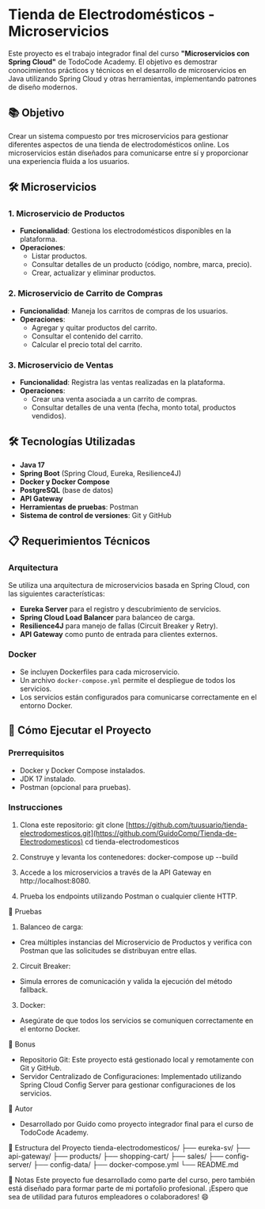 # Tienda de Electrodomésticos - Microservicios

Este proyecto es el trabajo integrador final del curso **"Microservicios con Spring Cloud"** de TodoCode Academy. El objetivo es demostrar conocimientos prácticos y técnicos en el desarrollo de microservicios en Java utilizando Spring Cloud y otras herramientas, implementando patrones de diseño modernos.

## 📚 Objetivo

Crear un sistema compuesto por tres microservicios para gestionar diferentes aspectos de una tienda de electrodomésticos online. Los microservicios están diseñados para comunicarse entre sí y proporcionar una experiencia fluida a los usuarios.

## 🛠️ Microservicios

### 1. Microservicio de Productos
- **Funcionalidad**: Gestiona los electrodomésticos disponibles en la plataforma.
- **Operaciones**:
  - Listar productos.
  - Consultar detalles de un producto (código, nombre, marca, precio).
  - Crear, actualizar y eliminar productos.

### 2. Microservicio de Carrito de Compras
- **Funcionalidad**: Maneja los carritos de compras de los usuarios.
- **Operaciones**:
  - Agregar y quitar productos del carrito.
  - Consultar el contenido del carrito.
  - Calcular el precio total del carrito.

### 3. Microservicio de Ventas
- **Funcionalidad**: Registra las ventas realizadas en la plataforma.
- **Operaciones**:
  - Crear una venta asociada a un carrito de compras.
  - Consultar detalles de una venta (fecha, monto total, productos vendidos).

## 🛠️ Tecnologías Utilizadas

- **Java 17**
- **Spring Boot** (Spring Cloud, Eureka, Resilience4J)
- **Docker y Docker Compose**
- **PostgreSQL** (base de datos)
- **API Gateway**
- **Herramientas de pruebas**: Postman
- **Sistema de control de versiones**: Git y GitHub

## 📋 Requerimientos Técnicos

### Arquitectura
Se utiliza una arquitectura de microservicios basada en Spring Cloud, con las siguientes características:
- **Eureka Server** para el registro y descubrimiento de servicios.
- **Spring Cloud Load Balancer** para balanceo de carga.
- **Resilience4J** para manejo de fallas (Circuit Breaker y Retry).
- **API Gateway** como punto de entrada para clientes externos.

### Docker
- Se incluyen Dockerfiles para cada microservicio.
- Un archivo `docker-compose.yml` permite el despliegue de todos los servicios.
- Los servicios están configurados para comunicarse correctamente en el entorno Docker.

## 🚀 Cómo Ejecutar el Proyecto

### Prerrequisitos
- Docker y Docker Compose instalados.
- JDK 17 instalado.
- Postman (opcional para pruebas).

### Instrucciones
1. Clona este repositorio:
   git clone [https://github.com/tuusuario/tienda-electrodomesticos.git](https://github.com/GuidoComp/Tienda-de-Electrodomesticos)
   cd tienda-electrodomesticos

2. Construye y levanta los contenedores:
docker-compose up --build

3. Accede a los microservicios a través de la API Gateway en http://localhost:8080.

4. Prueba los endpoints utilizando Postman o cualquier cliente HTTP.

🧪 Pruebas
1. Balanceo de carga:
  *  Crea múltiples instancias del Microservicio de Productos y verifica con Postman que las solicitudes se distribuyan entre ellas.
2. Circuit Breaker:
  *  Simula errores de comunicación y valida la ejecución del método fallback.
3. Docker:
  *   Asegúrate de que todos los servicios se comuniquen correctamente en el entorno Docker.
  
🎉 Bonus
  *  Repositorio Git: Este proyecto está gestionado local y remotamente con Git y GitHub.
  *  Servidor Centralizado de Configuraciones: Implementado utilizando Spring Cloud Config Server para gestionar configuraciones de los servicios.

📝 Autor
  *  Desarrollado por Guido como proyecto integrador final para el curso de TodoCode Academy.

📂 Estructura del Proyecto
tienda-electrodomesticos/
├── eureka-sv/
├── api-gateway/
├── products/
├── shopping-cart/
├── sales/
├── config-server/
├── config-data/
├── docker-compose.yml
└── README.md

📌 Notas
Este proyecto fue desarrollado como parte del curso, pero también está diseñado para formar parte de mi portafolio profesional. ¡Espero que sea de utilidad para futuros empleadores o colaboradores! 😄
